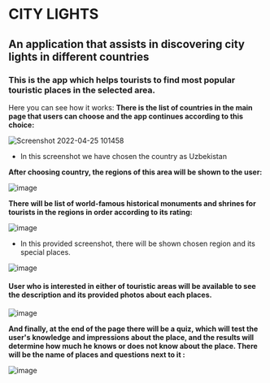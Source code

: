 # CITY LIGHTS

## An application that assists in discovering city lights in different countries
### This is the app which helps tourists to find most popular touristic places in the selected area. 
Here you can see how it works:
**There is the list of countries in the main page that users can choose and the app continues according to this choice:**

![Screenshot 2022-04-25 101458](https://user-images.githubusercontent.com/72012965/165026015-309d1db5-728a-4d1d-a73a-e176fdaa87a6.png)

* In this screenshot we have chosen the country as Uzbekistan


**After choosing country, the regions of this area will be shown to the user:**

![image](https://user-images.githubusercontent.com/72012965/165027089-5f3b9dd1-21a4-4755-ab33-602d93556660.png)

**There will be list of world-famous historical monuments and shrines for tourists in the regions in order according to its rating:**

![image](https://user-images.githubusercontent.com/72012965/165029057-14b0ced1-dbe3-4bd2-be5a-bd7a27d63602.png)


* In this provided screenshot, there will be shown chosen region and its special places.

![image](https://user-images.githubusercontent.com/72012965/165029083-ab55ce47-9e9b-429e-9936-3f4ceda565d3.png)

#### User who is interested in either of touristic areas will be available to see the description and its provided photos about each places.

![image](https://user-images.githubusercontent.com/72012965/165030192-7568656e-0a0a-42bd-82b2-1d1c56eb5be2.png)


**And finally, at the end of the page there will be a quiz, which will test the user's knowledge and impressions about the place, and the results will determine how much he knows or does not know about the place. There will be the name of places and questions next to it :**

![image](https://user-images.githubusercontent.com/72012965/165031358-d50a96e8-9542-4389-bada-3e1fc4f912ae.png)


 
